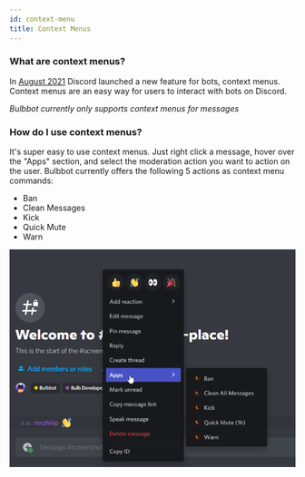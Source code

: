 ```yaml
---
id: context-menu
title: Context Menus
---
```


###  What are context menus?
In [August 2021](https://discord.com/developers/docs/interactions/application-commands#user-commands) Discord launched a new feature for bots, context menus. Context menus are an easy way for users to interact with bots on Discord. 

_Bulbbot currently only supports context menus for messages_

### How do I use context menus?
It's super easy to use context menus. Just right click a message, hover over the "Apps" section, and select the moderation action you want to action on the user. Bulbbot currently offers the following 5 actions as context menu commands:
- Ban
- Clean Messages
- Kick
- Quick Mute
- Warn

![ContextMenuMenu](./assets/BasicsOfBulbbot/ContextMenu_Menu.png)
